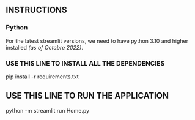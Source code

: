 ## INSTRUCTIONS

### Python 
For the latest streamlit versions, we need to have python 3.10 and higher installed *(as of Octobre 2022)*.

### USE THIS LINE TO INSTALL ALL THE DEPENDENCIES 
pip install -r requirements.txt

## USE THIS LINE TO RUN THE APPLICATION
python -m streamlit run Home.py